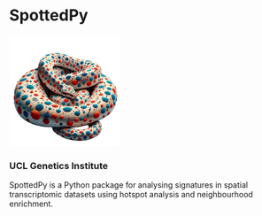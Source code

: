 # SpottedPy
<img src="SpottedPy_logo.png" alt="drawing" width="200"/>

### UCL Genetics Institute

SpottedPy is a Python package for analysing signatures in spatial transcriptomic datasets using hotspot analysis and neighbourhood enrichment.


